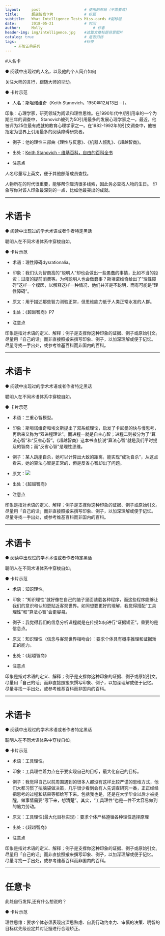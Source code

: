 ```yaml
---
layout:     post   				    # 使用的布局（不需要改）
title:      超越智商卡片 				# 标题
subtitle:   What Intelligence Tests Miss-cards #副标题
date:       2018-05-21 				# 时间
author:     Molly 						# 作者
header-img: img/intelligence.jpg 	#这篇文章标题背景图片
catalog: true 						# 是否归档
tags:								#标签
    - 开智正典系列
---
```



#人名卡

● 阅读中出现过的人名，以及他的个人简介如何

关注大师的言行，跟随大师的举动。

● 卡片示范

- 人名：斯坦诺维奇（Keith Stanovich，1950年12月13日－）。

印象：心理学家，研究领域为阅读和理性思维。在1990年代中期引用率的一个为期三年的调查中， Stanovich被列为50引用最多的发展心理学家之一。最近，他被评为25位最有成就的教育心理学家之一。在1982-1992年的引文调查中，他被指定为世界上引用最多的阅读障碍研究者。

- 例子：他的理性三部曲《理性与反思》、《机器人叛乱》、《超越智商》。

- 出处：[Keith Stanovich - 维基百科，自由的百科全书](https://en.wikipedia.org/wiki/Keith_Stanovich)

- 注意点

人名尽量写上英文，便于其他部落成员查找。

人物所在的时代很重要，能够帮你厘清很多线索，因此务必查找人物的生日。
印象写你对该人印象最深刻的一点，比如他最突出的成就。
***

# 术语卡

● 阅读中出现过的学术术语或者作者特定黑话

聪明人在不同术语体系中穿梭自如。

● 卡片示范

- 术语：理性障碍dysrationalia。

- 印象：我们认为智商高的“聪明人”却也会做出一些愚蠢的事情，比如不当的投资；过度的提前消费等。为何聪明人也会做蠢事？斯坦诺维奇给出了“理性障碍”这样一个模因，以解释这样一种情况，他们并非是不聪明，而有可能是“理性障碍”。

- 原文：用于描述那些智力测验正常，但思维能力低于人类正常水准的人群。

- 出处：《超越智商》P7

- 注意点

印象是指对术语的定义、解释；例子是支撑你这种印象的证据、例子或原始引文。
尽量用「自己的话」而非直接照搬来撰写印象、例子，以加深理解或便于记忆。
尽量寻找一手出处，或参考维基百科而非国内的百科。


***

# 术语卡

● 阅读中出现过的学术术语或者作者特定黑话

聪明人在不同术语体系中穿梭自如。

● 卡片示范

- 术语：三重心智模型。

- 印象：斯坦诺维奇和埃文斯提出了双系统理论，启发了卡尼曼的快与慢思考，再后来又称为“双进程理论”。而进程一就是自主心智；进程二则被分为了“算法心智”和“反省心智”。《超越智商》这本书直接说“算法心智”就是我们平时提及的智商；而“反省心智”是理性思维。

- 例子：某人跳崖自杀，她可以计算出大致的距离，能实现“成功自杀”，从这点看来，她的算法心智是正常的，但是反省心智却出了问题。

- 原文：![](https://i.loli.net/2018/05/21/5b02de70acc82.png)

- 出处：《超越智商》

- 注意点

印象是指对术语的定义、解释；例子是支撑你这种印象的证据、例子或原始引文。
尽量用「自己的话」而非直接照搬来撰写印象、例子，以加深理解或便于记忆。
尽量寻找一手出处，或参考维基百科而非国内的百科。


***

# 术语卡

● 阅读中出现过的学术术语或者作者特定黑话

聪明人在不同术语体系中穿梭自如。

● 卡片示范

- 术语：知识理性。

- 印象：“知识理性”就好像在自己的脑子里面装载各种程序，而这些程序能够让我们的意识和认知更贴近客观世界。如同想要更好的理解，我觉得搭配“工具理性”和“算法心智”会更容易。

- 例子：我觉得我们的信息分析课程就是在传授如何进行“证据矫正”。重要的是信息点。

- 原文：知识理性（信念与客观世界相吻合）：要求个体具有概率推理和证据矫正的能力。

- 出处：《超越智商》

- 注意点

印象是指对术语的定义、解释；例子是支撑你这种印象的证据、例子或原始引文。
尽量用「自己的话」而非直接照搬来撰写印象、例子，以加深理解或便于记忆。
尽量寻找一手出处，或参考维基百科而非国内的百科。

***
# 术语卡

● 阅读中出现过的学术术语或者作者特定黑话

聪明人在不同术语体系中穿梭自如。

● 卡片示范

- 术语：工具理性。

- 印象：工具理性着力点在于要实现自己的目标，最大化自己的目标。

- 例子：我觉得自己以前周围遇到的很多人都没有这样比较严谨的思维方式，他们大都习惯了拍脑袋做决策，几乎很少看到会有人先调查研究一番，正正经经把思考的过程和结果等都给写下来。包括我也是，还是在大学毕业以后才被提醒，做事情需要“写下来，想清楚”。其实，“工具理性”也是一件不太容易做到的脑力劳动。

- 原文：工具理性(最大化目标实现)：要求个体严格遵循各种理性选择原理

- 出处：《超越智商》

- 注意点

印象是指对术语的定义、解释；例子是支撑你这种印象的证据、例子或原始引文。
尽量用「自己的话」而非直接照搬来撰写印象、例子，以加深理解或便于记忆。
尽量寻找一手出处，或参考维基百科而非国内的百科。

***
# 任意卡

此处自行发挥,还有什么想说的？

● 卡片示范

理性思维：要求个体必须表现出深思熟虑、自我行动约束力、审慎的决策、明智的目标优先级设定并对证据进行合理矫正。
